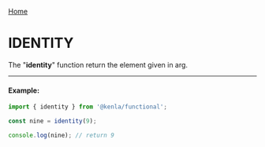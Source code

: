 [Home](./../../README.md)

# IDENTITY

The "**identity**" function return the element given in arg.

---

#### Example:

```typescript
import { identity } from '@kenla/functional';

const nine = identity(9);

console.log(nine); // return 9
```
